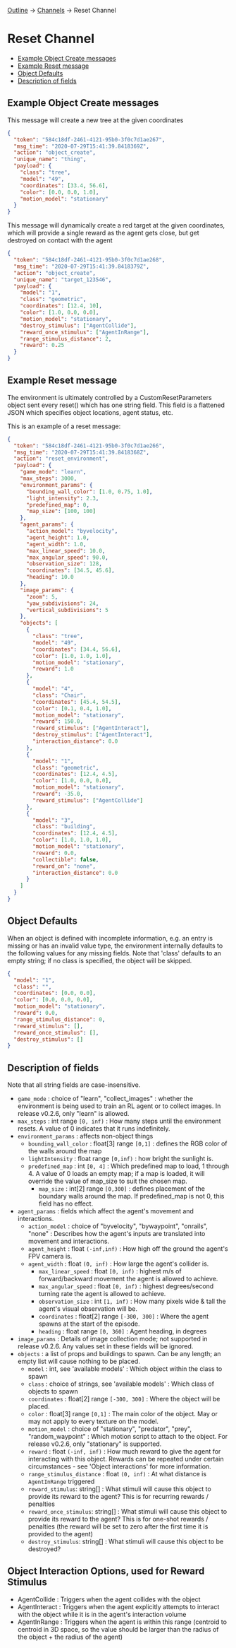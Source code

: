 [Outline](Outline.md) -> [Channels](Channels.md) -> Reset Channel

# Reset Channel

- [Example Object Create messages](#Example-Object-Create-messages)
- [Example Reset message](#Example-Reset-message)
- [Object Defaults](#Object-Defaults)
- [Description of fields](#Description-of-fields)

## Example Object Create messages

This message will create a new tree at the given coordinates

```json
{
  "token": "584c18df-2461-4121-95b0-3f0c7d1ae267",
  "msg_time": "2020-07-29T15:41:39.8418369Z",
  "action": "object_create",
  "unique_name": "thing",
  "payload": {
    "class": "tree",
    "model": "49",
    "coordinates": [33.4, 56.6],
    "color": [0.0, 0.0, 1.0],
    "motion_model": "stationary"
  }
}
```

This message will dynamically create a red target at the given coordinates, which will provide a single reward as the agent gets close, but get destroyed on contact with the agent

```json
{
  "token": "584c18df-2461-4121-95b0-3f0c7d1ae268",
  "msg_time": "2020-07-29T15:41:39.8418379Z",
  "action": "object_create",
  "unique_name": "target_123546",
  "payload": {
    "model": "1",
    "class": "geometric",
    "coordinates": [12.4, 10],
    "color": [1.0, 0.0, 0.0],
    "motion_model": "stationary",
    "destroy_stimulus": ["AgentCollide"],
    "reward_once_stimulus": ["AgentInRange"],
    "range_stimulus_distance": 2,
    "reward": 0.25
  }
}
```

## Example Reset message

The environment is ultimately controlled by a CustomResetParameters object sent every reset() which has one string field. This field is a flattened JSON which specifies object locations, agent status, etc.

This is an example of a reset message:

```json
{
  "token": "584c18df-2461-4121-95b0-3f0c7d1ae266",
  "msg_time": "2020-07-29T15:41:39.8418368Z",
  "action": "reset_environment",
  "payload": {
    "game_mode": "learn",
    "max_steps": 3000,
    "environment_params": {
      "bounding_wall_color": [1.0, 0.75, 1.0],
      "light_intensity": 2.3,
      "predefined_map": 0,
      "map_size": [100, 100]
    },
    "agent_params": {
      "action_model": "byvelocity",
      "agent_height": 1.0,
      "agent_width": 1.0,
      "max_linear_speed": 10.0,
      "max_angular_speed": 90.0,
      "observation_size": 128,
      "coordinates": [34.5, 45.6],
      "heading": 10.0
    },
    "image_params": {
      "zoom": 5,
      "yaw_subdivisions": 24,
      "vertical_subdivisions": 5
    },
    "objects": [
      {
        "class": "tree",
        "model": "49",
        "coordinates": [34.4, 56.6],
        "color": [1.0, 1.0, 1.0],
        "motion_model": "stationary",
        "reward": 1.0
      },
      {
        "model": "4",
        "class": "Chair",
        "coordinates": [45.4, 54.5],
        "color": [0.1, 0.4, 1.0],
        "motion_model": "stationary",
        "reward": 150.0,
        "reward_stimulus": ["AgentInteract"],
        "destroy_stimulus": ["AgentInteract"],
        "interaction_distance": 0.0
      },
      {
        "model": "1",
        "class": "geometric",
        "coordinates": [12.4, 4.5],
        "color": [1.0, 0.0, 0.0],
        "motion_model": "stationary",
        "reward": -35.0,
        "reward_stimulus": ["AgentCollide"]
      },
      {
        "model": "3",
        "class": "building",
        "coordinates": [12.4, 4.5],
        "color": [1.0, 1.0, 1.0],
        "motion_model": "stationary",
        "reward": 0.0,
        "collectible": false,
        "reward_on": "none",
        "interaction_distance": 0.0
      }
    ]
  }
}
```

## Object Defaults

When an object is defined with incomplete information, e.g. an entry is missing or has an invalid value type, the environment internally defaults to the following values for any missing fields. Note that 'class' defaults to an empty string; if no class is specified, the object will be skipped.

```json
{
  "model": "1",
  "class": "",
  "coordinates": [0.0, 0.0],
  "color": [0.0, 0.0, 0.0],
  "motion_model": "stationary",
  "reward": 0.0,
  "range_stimulus_distance": 0,
  "reward_stimulus": [],
  "reward_once_stimulus": [],
  "destroy_stimulus": []
}
```

## Description of fields

Note that all string fields are case-insensitive.

- `game_mode` : choice of "learn", "collect_images" : whether the environment is being used to train an RL agent or to collect images. In release v0.2.6, only "learn" is allowed.
- `max_steps` : int range `[0, inf)` : How many steps until the environment resets. A value of 0 indicates that it runs indefinitely.
- `environment_params` : affects non-object things
  - `bounding_wall_color` : float[3] range `[0,1]` : defines the RGB color of the walls around the map
  - `lightIntensity` : float range `[0,inf)` : how bright the sunlight is.
  - `predefined_map` : int `[0, 4]` : Which predefined map to load, 1 through 4. A value of 0 loads an empty map; if a map is loaded, it will override the value of map_size to suit the chosen map.
    - `map_size` : int[2] range `[0,300]` : defines placement of the boundary walls around the map. If predefined_map is not 0, this field has no effect.
- `agent_params` : fields which affect the agent's movement and interactions.
  - `action_model` : choice of "byvelocity", "bywaypoint", "onrails", "none" : Describes how the agent's inputs are translated into movement and interactions.
  - `agent_height` : float `(-inf,inf)` : How high off the ground the agent's FPV camera is.
  - `agent_width` : float `(0, inf)` : How large the agent's collider is.
    - `max_linear_speed` : float `[0, inf)` : highest m/s of forward/backward movement the agent is allowed to achieve.
    - `max_angular_speed` : float `[0, inf)` : highest degrees/second turning rate the agent is allowed to achieve.
    - `observation_size` : int `[1, inf)` : How many pixels wide & tall the agent's visual observation will be.
    - `coordinates` : float[2] range `[-300, 300]` : Where the agent spawns at the start of the episode.
    - `heading` : float range `[0, 360]` : Agent heading, in degrees
- `image_params` : Details of image collection mode; not supported in release v0.2.6. Any values set in these fields will be ignored.
- `objects` : a list of props and buildings to spawn. Can be any length; an empty list will cause nothing to be placed.
  - `model` : int, see 'available models' : Which object within the class to spawn
  - `class` : choice of strings, see 'available models' : Which class of objects to spawn
  - `coordinates` : float[2] range `[-300, 300]` : Where the object will be placed.
  - `color` : float[3] range `[0,1]` : The main color of the object. May or may not apply to every texture on the model.
  - `motion_model` : choice of "stationary", "predator", "prey", "random_waypoint" : Which motion script to attach to the object. For release v0.2.6, only "stationary" is supported.
  - `reward` : float `(-inf, inf)` : How much reward to give the agent for interacting with this object. Rewards can be repeated under certain circumstances - see 'Object interactions' for more information.
  - `range_stimulus_distance` : float `(0, inf)` : At what distance is `AgentInRange` triggered
  - `reward_stimulus`: string[] : What stimuli will cause this object to provide its reward to the agent? This is for recurring rewards / penalties
  - `reward_once_stimulus`: string[] : What stimuli will cause this object to provide its reward to the agent? This is for one-shot rewards / penalties (the reward will be set to zero after the first time it is provided to the agent)
  - `destroy_stimulus`: string[] : What stimuli will cause this object to be destroyed?

## Object Interaction Options, used for Reward Stimulus 

- AgentCollide : Triggers when the agent collides with the object
- AgentInteract : Triggers when the agent explicitly attempts to interact with the object while it is in the agent's interaction volume
- AgentInRange : Triggers when the agent is within this range (centroid to centroid in 3D space, so the value should be larger than the radius of the object + the radius of the agent)
